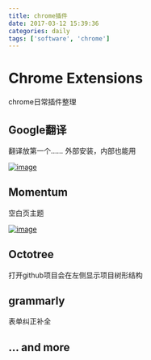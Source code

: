 ```yaml
---
title: chrome插件
date: 2017-03-12 15:39:36
categories: daily
tags: ['software', 'chrome']
---
```

# Chrome Extensions

chrome日常插件整理

## **Google翻译**

翻译放第一个……  外部安装，内部也能用  

[![image](https://cloud.githubusercontent.com/assets/12951147/23830063/50b49b06-073c-11e7-9cae-f0f988f12f11.png)](https://chrome.google.com/webstore/detail/aapbdbdomjkkjkaonfhkkikfgjllcleb)

<!-- more -->

## Momentum  

空白页主题

[![image](https://cloud.githubusercontent.com/assets/12951147/23830009/dc6d1c06-073a-11e7-918e-ac871832d2d9.png)](https://chrome.google.com/webstore/detail/laookkfknpbbblfpciffpaejjkokdgca)

## Octotree

打开github项目会在左侧显示项目树形结构

## grammarly

表单纠正补全

## ... and more
